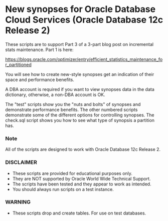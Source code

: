 # New synopses for Oracle Database Cloud Services (Oracle Database 12c Release 2)

These scripts are to support Part 3 of a 3-part blog post on incremental stats maintenance. Part 1 is here:

https://blogs.oracle.com/optimizer/entry/efficient_statistics_maintenance_for_partitioned

You will see how to create new-style synopses get an indication of their space and performance benefits.

A DBA account is required if you want to view synopses data in the data dictionary, otherwise, a non-DBA account is OK.

The "test" scripts show you the "nuts and bolts" of synopses and demonstrate performance benefits. The other numbered scripts demonstrate some of the different options for controlling synopses. The check.sql script shows you how to see what type of synopsis a partition has.

### Note

All of the scripts are designed to work with Oracle Database 12c Release 2.

### DISCLAIMER

*  These scripts are provided for educational purposes only.
*  They are NOT supported by Oracle World Wide Technical Support.
*  The scripts have been tested and they appear to work as intended.
*  You should always run scripts on a test instance.

### WARNING

*  These scripts drop and create tables. For use on test databases.
